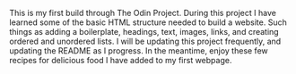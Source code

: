 This is my first build through The Odin Project.
During this project I have learned some of the basic HTML structure needed to build a website.
Such things as adding a boilerplate, headings, text, images, links, and creating ordered and unordered lists.
I will be updating this project frequently, and updating the README as I progress.
In the meantime, enjoy these few recipes for delicious food I have added to my first webpage.
